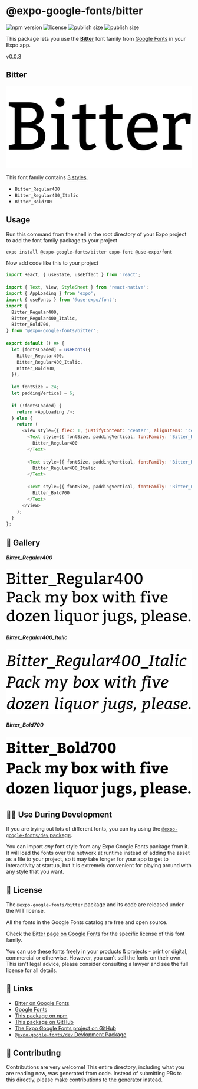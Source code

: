 # @expo-google-fonts/bitter

![npm version](https://flat.badgen.net/npm/v/@expo-google-fonts/bitter)
![license](https://flat.badgen.net/github/license/expo/google-fonts)
![publish size](https://flat.badgen.net/packagephobia/install/@expo-google-fonts/bitter)
![publish size](https://flat.badgen.net/packagephobia/publish/@expo-google-fonts/bitter)

This package lets you use the [**Bitter**](https://fonts.google.com/specimen/Bitter) font family from [Google Fonts](https://fonts.google.com/) in your Expo app.

v0.0.3

## Bitter

![Bitter](./font-family.png)

This font family contains [3 styles](#-gallery).

- `Bitter_Regular400`
- `Bitter_Regular400_Italic`
- `Bitter_Bold700`

## Usage

Run this command from the shell in the root directory of your Expo project to add the font family package to your project
```sh
expo install @expo-google-fonts/bitter expo-font @use-expo/font
```

Now add code like this to your project
```js
import React, { useState, useEffect } from 'react';

import { Text, View, StyleSheet } from 'react-native';
import { AppLoading } from 'expo';
import { useFonts } from '@use-expo/font';
import {
  Bitter_Regular400,
  Bitter_Regular400_Italic,
  Bitter_Bold700,
} from '@expo-google-fonts/bitter';

export default () => {
  let [fontsLoaded] = useFonts({
    Bitter_Regular400,
    Bitter_Regular400_Italic,
    Bitter_Bold700,
  });

  let fontSize = 24;
  let paddingVertical = 6;

  if (!fontsLoaded) {
    return <AppLoading />;
  } else {
    return (
      <View style={{ flex: 1, justifyContent: 'center', alignItems: 'center' }}>
        <Text style={{ fontSize, paddingVertical, fontFamily: 'Bitter_Regular400' }}>
          Bitter_Regular400
        </Text>

        <Text style={{ fontSize, paddingVertical, fontFamily: 'Bitter_Regular400_Italic' }}>
          Bitter_Regular400_Italic
        </Text>

        <Text style={{ fontSize, paddingVertical, fontFamily: 'Bitter_Bold700' }}>
          Bitter_Bold700
        </Text>
      </View>
    );
  }
};

```

## 🔡 Gallery

##### Bitter_Regular400
![Bitter_Regular400](./937e0cb8bbc92b1b89eafc86f73c06dec677f4e8d2c39de72208ae4fffedc7fa.ttf.png)

##### Bitter_Regular400_Italic
![Bitter_Regular400_Italic](./7a9ae7d2a6428de7df36662a7014e91b880c5d09663ae9c66abb8a928c0ad371.ttf.png)

##### Bitter_Bold700
![Bitter_Bold700](./c41cd10ef080e4d415bc6da6d86b29b73fe87ba84afe455423476109ed6addbd.ttf.png)


## 👩‍💻 Use During Development

If you are trying out lots of different fonts, you can try using the [`@expo-google-fonts/dev` package](https://github.com/expo/google-fonts/tree/master/font-packages/dev#readme).

You can import *any* font style from any Expo Google Fonts package from it. It will load the fonts
over the network at runtime instead of adding the asset as a file to your project, so it may take longer
for your app to get to interactivity at startup, but it is extremely convenient
for playing around with any style that you want.

## 📖 License

The `@expo-google-fonts/bitter` package and its code are released under the MIT license.

All the fonts in the Google Fonts catalog are free and open source.

Check the [Bitter page on Google Fonts](https://fonts.google.com/specimen/Bitter) for the specific license of this font family.

You can use these fonts freely in your products & projects - print or digital, commercial or otherwise. However, you can't sell the fonts on their own. This isn't legal advice, please consider consulting a lawyer and see the full license for all details.

## 🔗 Links

- [Bitter on Google Fonts](https://fonts.google.com/specimen/Bitter)
- [Google Fonts](https://fonts.google.com/)
- [This package on npm](https://www.npmjs.com/package/@expo-google-fonts/bitter)
- [This package on GitHub](https://github.com/expo/google-fonts/tree/master/font-packages/bitter)
- [The Expo Google Fonts project on GitHub](https://github.com/expo/google-fonts)
- [`@expo-google-fonts/dev` Devlopment Package](https://github.com/expo/google-fonts/tree/master/font-packages/dev)


## 🤝 Contributing

Contributions are very welcome! This entire directory, including what you are reading now, was generated from code. Instead of submitting PRs to this directly, please make contributions to [the generator](https://github.com/expo/google-fonts/tree/master/packages/generator) instead.
